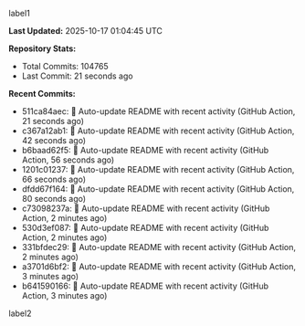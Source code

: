 
label1 
<!-- ACTIVITY_START -->
**Last Updated:** 2025-10-17 01:04:45 UTC

**Repository Stats:**
- Total Commits: 104765
- Last Commit: 21 seconds ago

**Recent Commits:**
- 511ca84aec: 🤖 Auto-update README with recent activity (GitHub Action, 21 seconds ago)
- c367a12ab1: 🤖 Auto-update README with recent activity (GitHub Action, 42 seconds ago)
- b6baad62f5: 🤖 Auto-update README with recent activity (GitHub Action, 56 seconds ago)
- 1201c01237: 🤖 Auto-update README with recent activity (GitHub Action, 66 seconds ago)
- dfdd67f164: 🤖 Auto-update README with recent activity (GitHub Action, 80 seconds ago)
- c73098237a: 🤖 Auto-update README with recent activity (GitHub Action, 2 minutes ago)
- 530d3ef087: 🤖 Auto-update README with recent activity (GitHub Action, 2 minutes ago)
- 331bfdec29: 🤖 Auto-update README with recent activity (GitHub Action, 2 minutes ago)
- a3701d6bf2: 🤖 Auto-update README with recent activity (GitHub Action, 3 minutes ago)
- b641590166: 🤖 Auto-update README with recent activity (GitHub Action, 3 minutes ago)
<!-- ACTIVITY_END -->

label2
